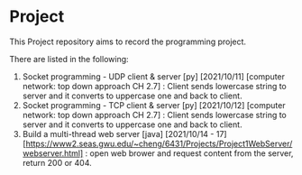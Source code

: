# Project

This Project repository aims to record the programming project.

There are listed in the following:
  1. Socket programming - UDP client & server [py] [2021/10/11] [computer network: top down approach CH 2.7] : Client sends lowercase string to server and it converts to uppercase one and back to client.
  2. Socket programming - TCP client & server [py] [2021/10/12] [computer network: top down approach CH 2.7] : Client sends lowercase string to server and it converts to uppercase one and back to client.
  3. Build a multi-thread web server [java] [2021/10/14 - 17] [https://www2.seas.gwu.edu/~cheng/6431/Projects/Project1WebServer/webserver.html] : open web brower and request content from the server, return 200 or 404.
